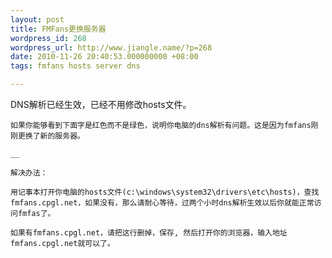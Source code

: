 ```yaml
---
layout: post
title: FMFans更换服务器
wordpress_id: 268
wordpress_url: http://www.jiangle.name/?p=268
date: 2010-11-26 20:40:53.000000000 +08:00
tags: fmfans hosts server dns

---
```

DNS解析已经生效，已经不用修改hosts文件。

	如果你能够看到下面字是红色而不是绿色，说明你电脑的dns解析有问题。这是因为fmfans刚刚更换了新的服务器。
	
	__
	
	解决办法：
	
	用记事本打开你电脑的hosts文件(c:\windows\system32\drivers\etc\hosts)，查找fmfans.cpgl.net，如果没有，那么请耐心等待，过两个小时dns解析生效以后你就能正常访问fmfas了。
	
	如果有fmfans.cpgl.net，请把这行删掉，保存, 然后打开你的浏览器，输入地址fmfans.cpgl.net就可以了。
